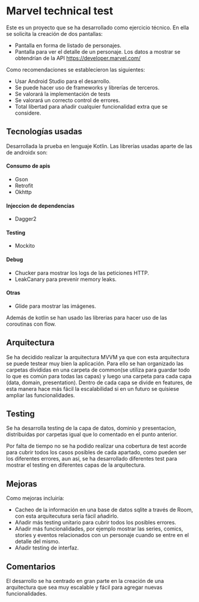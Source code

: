 # Marvel technical test
Este es un proyecto que se ha desarrollado como ejercicio técnico. En ella se solicita la creación de dos pantallas:
 - Pantalla en forma de listado de personajes.
 - Pantalla para ver el detalle de un personaje.
Los datos a mostrar se obtendrían de la API https://developer.marvel.com/

Como recomendaciones se establecieron las siguientes:
 - Usar Android Studio para el desarrollo.
 - Se puede hacer uso de frameworks y librerías de terceros.
 - Se valorará la implementación de tests
 - Se valorará un correcto control de errores.
 - Total libertad para añadir cualquier funcionalidad extra que se considere.

 ## Tecnologías usadas
 Desarrollada la prueba en lenguaje Kotlin. Las librerías usadas aparte de las de androidx son:

#### Consumo de apis
 - Gson
 - Retrofit
 - Okhttp
#### Injeccion de dependencias
 - Dagger2
#### Testing
 - Mockito
#### Debug
 - Chucker para mostrar los logs de las peticiones HTTP.
 - LeakCanary para prevenir memory leaks.
#### Otras
  - Glide para mostrar las imágenes.

 Además de kotlin se han usado las librerias para hacer uso de las coroutinas con flow.

 ## Arquitectura
 Se ha decidido realizar la arquitectura MVVM ya que con esta arquitectura se puede testear muy bien la aplicación. Para ello se han organizado las carpetas divididas en una carpeta de common(se utiliza para guardar todo lo que es común para todas las capas) y luego una carpeta para cada capa (data, domain, presentation). Dentro de cada capa se divide en features, de esta manera hace más fácil la escalabilidad si en un futuro se quisiese ampliar las funcionalidades. 

  ## Testing
Se ha desarrolla testing de la capa de datos, dominio y presentacion, distribuidas por carpetas igual que lo comentado en el punto anterior.

Por falta de tiempo no se ha podido realizar una cobertura de test acorde para cubrir todos los casos posibles de cada apartado, como pueden ser los diferentes errores, aun así, se ha desarrollado diferentes test para mostrar el testing en diferentes capas de la arquitectura.

  ## Mejoras
Como mejoras incluiría:
 - Cacheo de la información en una base de datos sqlite a través de Room, con esta arquitecutura sería fácil añadirlo.
 - Añadir más testing unitario para cubrir todos los posibles errores.
 - Añadir más funcionalidades, por ejemplo mostrar las series, comics, stories y eventos relacionados con un personaje cuando se entre en el detalle del mismo.
 - Añadir testing de interfaz.

  ## Comentarios
El desarrollo se ha centrado en gran parte en la creación de una arquitectura que sea muy escalable y fácil para agregar nuevas funcionalidades.
